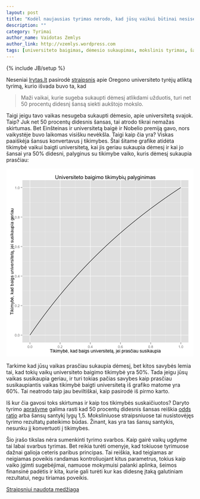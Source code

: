 ```yaml
---
layout: post
title: "Kodėl naujausias tyrimas nerodo, kad jūsų vaikui būtinai nesiseks?"
description: ""
category: Tyrimai
author_name: Vaidotas Zemlys
author_link: http://vzemlys.wordpress.com
tags: [universiteto baigimas, dėmesio sukaupimas, mokslinis tyrimas, šansų santykis, rezultatų interpretavimas]
---
```

{% include JB/setup %}




Neseniai [lrytas.lt](http://lrytas.lt) pasirodė [straipsnis](http://www.lrytas.lt/-13444074971344337991-dar%C5%BEelinukai-gebantys-geriau-koncentruoti-d%C4%97mes%C4%AF-turi-daugiau-galimybi%C5%B3-baigti-auk%C5%A1t%C4%85j%C4%85-mokykl%C4%85.htm) apie Oregono universiteto tyrėjų atliktą tyrimą, kurio išvada buvo ta, kad 

> Maži vaikai, kurie sugeba sukaupti dėmesį atlikdami užduotis, turi net 50 procentų didesnį 
> šansą siekti aukštojo mokslo.

Taigi jeigu tavo vaikas nesugeba sukaupti dėmesio, apie universitetą svajok. Taip? Juk net 50 procentų didesnis šansas, tai atrodo tikrai nemažas skirtumas. Bet Einšteinas ir universitetą baigė ir Nobelio premiją gavo, nors vaikystėje buvo laikomas visišku nevėkšla. Taigi kaip čia yra? Viskas paaiškėja šansus konvertavus į tikimybes. Štai šitame grafike atidėta tikimybė vaikui baigti universitetą, kai jis geriau sukaupia dėmesį ir kai jo šansai yra 50% didesni, palyginus su tikimybe vaiko, kuris dėmesį sukaupia prasčiau:

![plot of chunk cmp](https://github.com/mpiktas/myliuduomenis.lt/raw/master/2012-08-16-kodl-naujausias-tyrimas-nerodo-kad-js-vaikui-btinai-nesiseks/figure/cmp.png) 


Tarkime kad jūsų vaikas prasčiau sukaupia dėmesį, bet kitos savybės lemia tai, kad tokių vaikų universiteto baigimo tikimybė yra 50%. Tada jeigu jūsų vaikas susikaupia geriau, ir turi tokias pačias savybes kaip prasčiau susikaupiantis vaikas tikimybė baigti universitetą iš grafiko matome yra 60%. Tai neatrodo taip jau beviltiškai, kaip pasirodė iš pirmo karto. 

Iš kur čia gavosi toks skirtumas ir kaip tos tikimybės suskaičiuotos? Daryto tyrimo [aprašyme](http://www.sciencedirect.com/science/article/pii/S0885200612000762) galima rasti kad 50 procentų didesnis šansas reiškia [odds ratio](http://en.wikipedia.org/wiki/Odds_ratio) arba šansų santykį lygų 1,5. Moksliniuose straipsniuose tai nusistovėjęs tyrimo rezultatų pateikimo būdas. Žinant, kas yra tas šansų santykis, nesunku jį konvertuoti į tikimybes. 

Šio įrašo tikslas nėra sumenkinti tyrimo svarbos. Kaip gairė vaikų ugdyme tai labai svarbus tyrimas. Bet reikia turėti omenyje, kad tokiuose tyrimuose dažnai galioja ceteris paribus principas. Tai reiškia, kad teigiamas ar neigiamas poveikis randamas kontroliuojant kitus parametrus, tokius kaip vaiko įgimti sugebėjimai, namuose mokymuisi palanki aplinka, šeimos finansinė padėtis ir kita, kurie gali turėti kur kas didesnę įtaką galutiniam rezultatui, negu tiriamas poveikis. 

[Straipsniui naudota medžiaga](http://github.com/mpiktas/myliuduomenis.lt/tree/master/2012-08-16-kodl-naujausias-tyrimas-nerodo-kad-js-vaikui-btinai-nesiseks)
